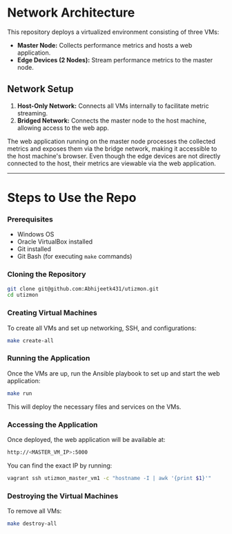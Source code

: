 # Network Architecture

This repository deploys a virtualized environment consisting of three VMs:

- **Master Node:** Collects performance metrics and hosts a web application.
- **Edge Devices (2 Nodes):** Stream performance metrics to the master node.

## Network Setup

1. **Host-Only Network:** Connects all VMs internally to facilitate metric streaming.
2. **Bridged Network:** Connects the master node to the host machine, allowing access to the web app.

The web application running on the master node processes the collected metrics and exposes them via the bridge network, making it accessible to the host machine's browser. Even though the edge devices are not directly connected to the host, their metrics are viewable via the web application.

---

# Steps to Use the Repo

### Prerequisites

- Windows OS
- Oracle VirtualBox installed
- Git installed
- Git Bash (for executing `make` commands)

### Cloning the Repository

```sh
git clone git@github.com:Abhijeetk431/utizmon.git
cd utizmon
```

### Creating Virtual Machines

To create all VMs and set up networking, SSH, and configurations:

```sh
make create-all
```

### Running the Application

Once the VMs are up, run the Ansible playbook to set up and start the web application:

```sh
make run
```

This will deploy the necessary files and services on the VMs.

### Accessing the Application

Once deployed, the web application will be available at:

```sh
http://<MASTER_VM_IP>:5000
```

You can find the exact IP by running:

```sh
vagrant ssh utizmon_master_vm1 -c "hostname -I | awk '{print $1}'"
```

### Destroying the Virtual Machines

To remove all VMs:

```sh
make destroy-all
```
